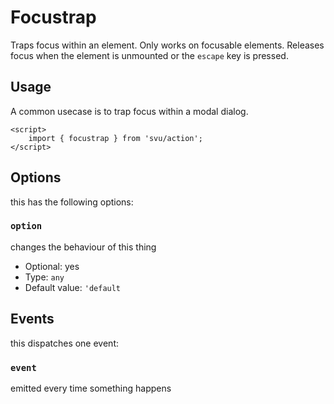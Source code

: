 # Focustrap

Traps focus within an element. Only works on focusable elements. Releases focus when the element is unmounted or the `escape` key is pressed.

## Usage

A common usecase is to trap focus within a modal dialog.

```svelte
<script>
	import { focustrap } from 'svu/action';
</script>
```

## Options

this has the following options:

### `option`

changes the behaviour of this thing

- Optional: yes
- Type: `any`
- Default value: `'default`

## Events

this dispatches one event:

### `event`

emitted every time something happens
